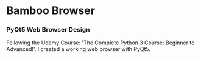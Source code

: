 # Bamboo Browser

### PyQt5 Web Browser Design

Following the Udemy Course: 'The Complete Python 3 Course: Beginner to Advanced!'. I created a working web browser with PyQt5.



